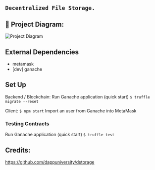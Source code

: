 ## `Decentralized File Storage.`

## 🔧 Project Diagram:

![Project Diagram](https://i.gyazo.com/2738ea6743a40036756b1b5714ab9fa8.png)

## External Dependencies

- metamask
- [dev] ganache

## Set Up

Backend / Blockchain:
Run Ganache application (quick start)
`$ truffle migrate --reset`

Client:
`$ npm start`
Import an user from Ganache into MetaMask

### Testing Contracts

Run Ganache application (quick start)
`$ truffle test`

## Credits:

https://github.com/dappuniversity/dstorage

